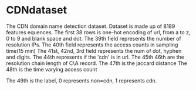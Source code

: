 # CDNdataset

The CDN domain name detection dataset.
Dataset is made up of 8189 features equences.
The first 38 rows is one-hot encoding of url, from a to z, 0 to 9 and blank space and dot.
The 39th field represents the number of resolution IPs.
The 40th field represents the access counts in sampling time(15 min)
The 41st, 42nd, 3rd field represents the num of dot, hyphen and digits.
The 44th represents if the 'cdn' is in url.
The 45th 46th are the resolution chain length of C\A record.
The 47th is the jaccard distance
The 48th is the time varying access count

The 49th is the label, 0 represents non=cdn, 1 represents cdn.
